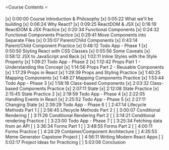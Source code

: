 ⭐️Course Contents ⭐️

[x] 0:00:00 Course Introduction & Philosophy
[x] 0:05:22 What we'll be building
[x] 0:06:24 Why React?
[x] 0:09:25 ReactDOM & JSX
[x] 0:16:19 ReactDOM & JSX Practice
[x] 0:20:34 Functional Components
[x] 0:24:32 Functional Components Practice
[x] 0:29:41 Move Components into Separate Files
[x] 0:35:07 Parent/Child Components
[x] 0:43:14 Parent/Child Component Practice
[x] 0:48:12 Todo App - Phase 1
[x] 0:50:50 Styling React with CSS Classes
[x] 0:55:56 Some Caveats
[x] 0:58:12 JSX to JavaScript and Back
[x] 1:02:11 Inline Styles with the Style Property
[x] 1:09:21 Todo App - Phase 2
[x] 1:12:42 Props Part 1 - Understanding the Concept
[x] 1:14:56 Props Part 2 - Reusable Components
[x] 1:17:29 Props in React
[x] 1:29:39 Props and Styling Practice
[x] 1:40:25 Mapping Components
[x] 1:48:27 Mapping Components Practice
[x] 1:53:44 Todo App - Phase 3
[x] 1:58:16 Class-based Components
[x] 2:03:32 Class-based Components Practice
[x] 2:07:11 State
[x] 2:12:08 State Practice
[x] 2:15:45 State Practice 2
[x] 2:19:59 Todo App - Phase 4
[x] 2:22:05 Handling Events in React
[x] 2:25:52 Todo App - Phase 5
[x] 2:27:11 Changing State
[x] 2:39:29 Todo App - Phase 6
[ ] 2:47:14 Lifecycle Methods Part 1
[ ] 2:56:45 Lifecycle Methods Part 2
[ ] 3:00:07 Conditional Rendering
[ ] 3:11:26 Conditional Rendering Part 2
[ ] 3:14:21 Conditional rendering Practice
[ ] 3:23:00 Todo App - Phase 7
[ ] 3:25:34 Fetching data from an API
[ ] 3:36:34 Forms Part 1
[ ] 3:48:55 Forms Part 2
[ ] 4:00:11 Forms Practice
[ ] 4:24:29 Container/Component Architecture
[ ] 4:35:53 Meme Generator Capstone Project
[ ] 4:56:11 Writing Modern React Apps
[ ] 5:02:17 Project Ideas for Practicing
[ ] 5:03:06 Conclusion
